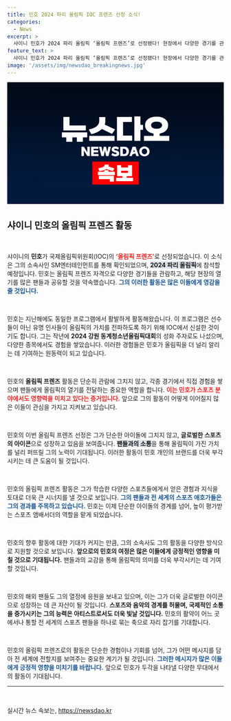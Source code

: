 ```yaml
---
title: 민호 2024 파리 올림픽 IOC 프렌즈 선정 소식!
categories:
  - News
excerpt: >
  샤이니 민호가 2024 파리 올림픽 ‘올림픽 프렌즈’로 선정됐다! 현장에서 다양한 경기를 관람하며 신나는 경험을 공유할 예정인데, 그의 활동을 통해 올림픽의 열기가 어떻게 전파될지 궁금하지 않나요?
feature_text: >
  샤이니 민호가 2024 파리 올림픽 ‘올림픽 프렌즈’로 선정됐다! 현장에서 다양한 경기를 관람하며 신나는 경험을 공유할 예정인데, 그의 활동을 통해 올림픽의 열기가 어떻게 전파될지 궁금하지 않나요?
image: '/assets/img/newsdao_breakingnews.jpg'
---
```


<p><img src="/assets/img/newsdao_breakingnews.jpg" alt="bookingtag 속보" /></p>

<h2 data-ke-size="size26">샤이니 민호의 올림픽 프렌즈 활동</h2>

<p data-ke-size="size16">&nbsp;</p>

<p>샤이니의 <b>민호</b>가 국제올림픽위원회(IOC)의 <b><span style="color: #ee2323;">‘올림픽 프렌즈’</span></b>로 선정되었습니다. 이 소식은 그의 소속사인 SM엔터테인먼트를 통해 확인되었으며, <b><span style="background-color: #21538527;">2024 파리 올림픽</span></b>에 참석할 예정입니다. 민호는 올림픽 프렌즈 자격으로 다양한 경기들을 관람하고, 해당 현장의 열기를 많은 팬들과 공유할 것을 약속했습니다. <b><span style="color: #1a5490;">그의 이러한 활동은 많은 이들에게 영감을 줄 것입니다.</span></b></p>

<p data-ke-size="size16">&nbsp;</p>

<p>민호는 지난해에도 동일한 프로그램에서 활발하게 활동해왔습니다. 이 프로그램은 선수들이 아닌 유명 인사들이 올림픽의 가치를 전파하도록 하기 위해 IOC에서 신설한 것이기도 합니다. 그는 작년에 <b>2024 강원 동계청소년올림픽대회</b>의 성화 주자로도 나섰으며, 다양한 종목에서도 경험을 쌓았습니다. 이러한 경험들은 민호가 올림픽을 더 널리 알리는 데 기여하는 원동력이 되고 있습니다.</p>

<p data-ke-size="size16">&nbsp;</p>

<p>민호의 <b>올림픽 프렌즈</b> 활동은 단순히 관람에 그치지 않고, 각종 경기에서 직접 경험을 쌓으며 팬들에게 올림픽의 열기를 전달하는 중요한 역할을 합니다. <b><span style="color: #ee2323;">이는 민호가 스포츠 분야에서도 영향력을 미치고 있다는 증거입니다.</span></b> 앞으로 그의 활동이 어떻게 이어질지 많은 이들이 관심을 가지고 지켜보고 있습니다.</p>

<p data-ke-size="size16">&nbsp;</p>

<p>민호의 이번 올림픽 프렌즈 선정은 그가 단순한 아이돌에 그치지 않고, <b>글로벌한 스포츠의 아이콘</b>으로 성장하고 있음을 보여줍니다. <b><span style="background-color: #21538527;">팬들과의 소통</span></b>을 통해 올림픽이 가진 가치를 널리 퍼뜨릴 그의 노력이 기대됩니다. 이러한 활동이 민호 개인의 브랜드를 더욱 부각시키는 데 큰 도움이 될 것입니다.</p>

<p data-ke-size="size16">&nbsp;</p>

<p>민호의 올림픽 프렌즈 활동은 그가 학습한 다양한 스포츠들에게서 얻은 경험과 지식을 토대로 더욱 큰 시너지를 낼 것으로 보입니다. <b><span style="color: #1a5490;">그의 팬들과 전 세계의 스포츠 애호가들은 그의 경과를 주목하고 있습니다.</span></b> 민호는 이제 단순한 아이돌의 경계를 넘어, 높이 평가받는 스포츠 앰배서더의 역할을 맡게 되었습니다. </p>

<p data-ke-size="size16">&nbsp;</p>

<p>민호의 향후 활동에 대한 기대가 커지는 만큼, 그의 소속사도 그의 활동을 다양한 방식으로 지원할 것으로 보입니다. <b><span style="ee2323;">앞으로의 민호의 여정은 많은 이들에게 긍정적인 영향을 미칠 것으로 기대됩니다.</span></b> 팬들과의 교감을 통해 올림픽의 의미를 더욱 부각시키는 데 기여할 것입니다.</p>

<p data-ke-size="size16">&nbsp;</p>

<p>민호의 해외 팬들도 그의 열정에 응원을 보내고 있으며, 이는 그가 더욱 글로벌한 아이콘으로 성장하는 데 큰 자산이 될 것입니다. <b>스포츠와 음악의 경계를 허물며, 국제적인 소통을 증가시키는 그의 능력은 아티스트로서도 더욱 빛날 것입니다.</b> 민호의 활약이 어느 곳에서나 통할 전 세계의 스포츠 팬들을 하나로 묶는 축으로 자리 잡기를 기대합니다.</p>

<p data-ke-size="size16">&nbsp;</p>

<p>민호의 올림픽 프렌즈로의 활동은 단순한 경험이나 기회를 넘어, 그가 어떤 메시지를 담아 전 세계에 전할지를 보여주는 중요한 계기가 될 것입니다. <b><span style="color: #1a5490;">그러한 메시지가 많은 이들에게 긍정적 영향을 미치기를 바랍니다.</span></b> 앞으로 민호가 두각을 나타낼 다양한 무대에서의 활동이 기대됩니다. </p>

<hr>

<p data-ke-size="size16">&nbsp;</p>
실시간 뉴스 속보는, <a href="https://newsdao.kr" rel="dofollow">https://newsdao.kr</a>


